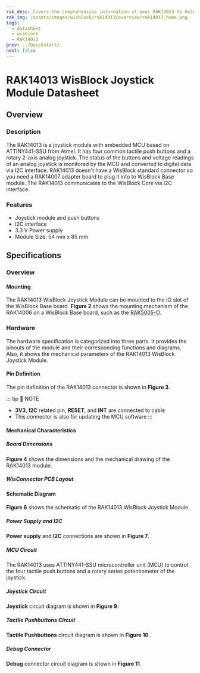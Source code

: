 ```yaml
---
rak_desc: Covers the comprehensive information of your RAK14013 to help you use it. This information includes technical specifications, characteristics, and requirements, and it also discusses the device components.
rak_img: /assets/images/wisblock/rak14013/overview/rak14013_home.png
tags:
  - datasheet
  - wisblock
  - RAK14013
prev: ../Quickstart/
next: false
---
```


# RAK14013 WisBlock Joystick Module Datasheet

## Overview

<rk-img
  src="/assets/images/wisblock/rak14013/datasheet/rak14013_front_back.png"
  width="40%"
  caption="RAK14013 WisBlock Joystick Module"
/>

### Description

The RAK14013 is a joystick module with embedded MCU based on ATTINY441-SSU from Atmel. It has four common tactile push buttons and a rotary 2-axis analog joystick. The status of the buttons and voltage readings of an analog joystick is monitored by the MCU and converted to digital data via I2C interface. RAK14013 doesn't have a WisBlock standard connector so you need a RAK14007 adapter board to plug it into to WisBlock Base module. The RAK14013 communicates to the WisBlock Core via I2C interface.

### Features

- Joystick module and push buttons 
- I2C interface
- 3.3&nbsp;V Power supply
- Module Size: 54&nbsp;mm x 85&nbsp;mm

## Specifications

### Overview 

#### Mounting

The RAK14013 WisBlock Joystick Module can be mounted to the IO slot of the WisBlock Base board. **Figure 2** shows the mounting mechanism of the RAK14006 on a WisBlock Base board, such as the [RAK5005-O](https://store.rakwireless.com/products/rak5005-o-base-board).

<rk-img
  src="/assets/images/wisblock/rak14013/datasheet/image_mounting.png"
  width="60%"
  caption="RAK14013 WisBlock Joystick Module mounting"
/>


### Hardware

The hardware specification is categorized into three parts. It provides the pinouts of the module and their corresponding functions and diagrams. Also, it shows the mechanical parameters of the RAK14013 WisBlock Joystick Module.

#### Pin Definition

The pin definition of the RAK14013 connector is shown in **Figure 3**.

 <rk-img
  src="/assets/images/wisblock/rak14013/datasheet/rak14007_pinouts.svg"
  width="80%"
  caption="RAK14013 WisBlock Joystick Module pinout"
/>


::: tip 📝 NOTE
- **3V3**, **I2C** related pin, **RESET**, and **INT** are connected to cable
- This connector is also for updating the  MCU software
:::

#### Mechanical Characteristics

##### Board Dimensions

**Figure 4** shows the dimensions and the mechanical drawing of the RAK14013 module.

 <rk-img
  src="/assets/images/wisblock/rak14013/datasheet/image-mechanical.png"
  width="60%"
  caption="RAK14013 WisBlock Joystick Module Dimensions"
/>


##### WisConnector PCB Layout

<rk-img
  src="/assets/images/wisblock/rak14006/datasheet/pcb-layout.png"
  width="100%"
  caption="WisConnector PCB footprint and recommendations"
/>


#### Schematic Diagram

**Figure 6** shows the schematic of the RAK14013 WisBlock Joystick Module.

<rk-img
  src="/assets/images/wisblock/rak14013/datasheet/rak14013_schematic_diagram.png"
  width="100%"
  caption="RAK14013 WisBlock Joystick Module schematic"
/>

##### Power Supply and I2C

**Power supply** and **I2C** connections are shown in **Figure 7**. 

<rk-img
  src="/assets/images/wisblock/rak14013/datasheet/image-power-i2c.png"
  width="60%"
  caption="RAK14013 Power supply and I2C"
/>

##### MCU Circuit

The RAK14013 uses ATTINY441-SSU microcontroller unit (MCU) to control the four tactile push buttons and a rotary series potentiometer of the joystick.

<rk-img
  src="/assets/images/wisblock/rak14013/datasheet/image-mcu.png"
  width="70%"
  caption="MCU circuit"
/>

##### Joystick Circuit

**Joystick** circuit diagram is shown in **Figure 9**. 

<rk-img
  src="/assets/images/wisblock/rak14013/datasheet/image-joystick.png"
  width="40%"
  caption="RAK14013 joystick"
/>

##### Tactile Pushbuttons Circuit

**Tactile Pushbuttons** circuit diagram is shown in **Figure 10**. 

<rk-img
  src="/assets/images/wisblock/rak14013/datasheet/image-buttons.png"
  width="40%"
  caption="RAK14013 tactile push buttons"
/>

##### Debug Connector

**Debug** connector circuit diagram is shown in **Figure 11**. 

<rk-img
  src="/assets/images/wisblock/rak14013/datasheet/image-debug.png"
  width="40%"
  caption="RAK14013 debug connector"
/>


